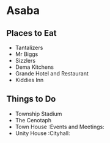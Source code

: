 # Asaba

## Places to Eat
- Tantalizers
- Mr Biggs
- Sizzlers
- Dema Kitchens
- Grande Hotel and Restaurant
- Kiddies Inn


## Things to Do
- Township Stadium
- The Cenotaph
- Town House :Events and Meetings:
- Unity House :Cityhall: 

